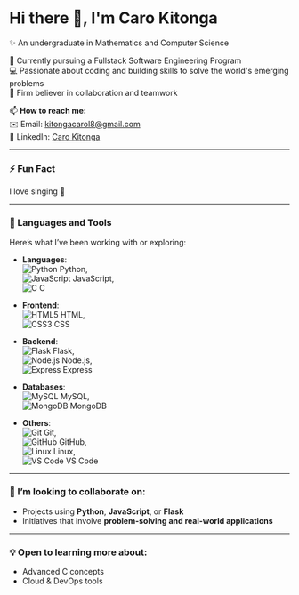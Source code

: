 # Hi there 👋, I'm Caro Kitonga  
✨ An undergraduate in Mathematics and Computer Science  

🌱 Currently pursuing a Fullstack Software Engineering Program  
💻 Passionate about coding and building skills to solve the world's emerging problems  
🤝 Firm believer in collaboration and teamwork  

📫 **How to reach me:**  
✉️ Email: [kitongacarol8@gmail.com](mailto:kitongacarol8@gmail.com)  
🔗 LinkedIn: [Caro Kitonga](https://www.linkedin.com/in/caro-kitonga-36bb27280?utm_source=share&utm_campaign=share_via&utm_content=profile&utm_medium=android_app)

---

### ⚡ Fun Fact  
I love singing 💫

---

### 🚀 Languages and Tools  
Here’s what I’ve been working with or exploring:

- **Languages**:  
  ![Python](https://upload.wikimedia.org/wikipedia/commons/c/c3/Python-logo-notext.svg) Python,  
  ![JavaScript](https://upload.wikimedia.org/wikipedia/commons/6/6a/JavaScript-logo.png) JavaScript,  
  ![C](https://upload.wikimedia.org/wikipedia/commons/1/18/C_Programming_Language.png) C  

- **Frontend**:  
  ![HTML5](https://upload.wikimedia.org/wikipedia/commons/6/61/HTML5_logo_and_wordmark.svg) HTML,  
  ![CSS3](https://upload.wikimedia.org/wikipedia/commons/d/d5/CSS3_logo.svg) CSS  

- **Backend**:  
  ![Flask](https://upload.wikimedia.org/wikipedia/commons/c/cf/Flask_logo.png) Flask,  
  ![Node.js](https://upload.wikimedia.org/wikipedia/commons/6/64/Node.js_logo_2015.svg) Node.js,  
  ![Express](https://upload.wikimedia.org/wikipedia/commons/6/64/Expressjs.png) Express  

- **Databases**:  
  ![MySQL](https://upload.wikimedia.org/wikipedia/commons/6/64/MySQL_logo.png) MySQL,  
  ![MongoDB](https://upload.wikimedia.org/wikipedia/commons/4/46/MongoDB_Logo.svg) MongoDB  

- **Others**:  
  ![Git](https://upload.wikimedia.org/wikipedia/commons/6/63/Git-logo.svg) Git,  
  ![GitHub](https://upload.wikimedia.org/wikipedia/commons/9/91/Octicons-mark-github.svg) GitHub,  
  ![Linux](https://upload.wikimedia.org/wikipedia/commons/e/ec/Tux.svg) Linux,  
  ![VS Code](https://upload.wikimedia.org/wikipedia/commons/7/74/Visual_Studio_Code_1.35_icon.png) VS Code  

---

### 👯 I’m looking to collaborate on:
- Projects using **Python**, **JavaScript**, or **Flask**  
- Initiatives that involve **problem-solving and real-world applications**

---

### 💡 Open to learning more about:
- Advanced C concepts  
- Cloud & DevOps tools  
